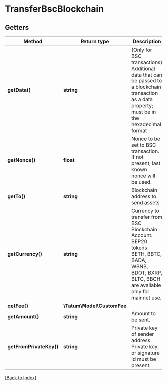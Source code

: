 # TransferBscBlockchain

## Getters

Method | Return type | Description | Notes
------------ | ------------- | ------------- | -------------
**getData()** | **string** | (Only for BSC transactions) Additional data that can be passed to a blockchain transaction as a data property; must be in the hexadecimal format | [optional]
**getNonce()** | **float** | Nonce to be set to BSC transaction. If not present, last known nonce will be used. | [optional]
**getTo()** | **string** | Blockchain address to send assets |
**getCurrency()** | **string** | Currency to transfer from BSC Blockchain Account. BEP20 tokens BETH, BBTC, BADA, WBNB, BDOT, BXRP, BLTC, BBCH are available only for mainnet use. |
**getFee()** | [**\Tatum\Model\CustomFee**](CustomFee.md) |  | [optional]
**getAmount()** | **string** | Amount to be sent. |
**getFromPrivateKey()** | **string** | Private key of sender address. Private key, or signature Id must be present. |

[[Back to Index]](../index.md)
